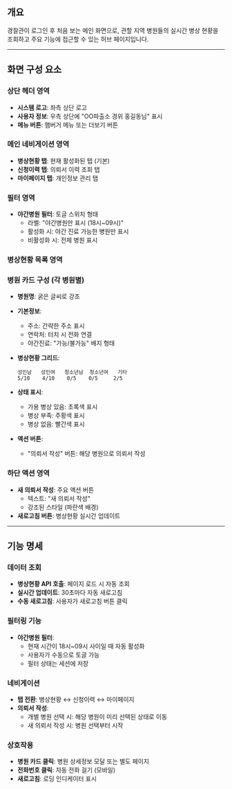 ## 개요

경찰관이 로그인 후 처음 보는 메인 화면으로, 관할 지역 병원들의 실시간 병상 현황을 조회하고 주요 기능에 접근할 수 있는 허브 페이지입니다.

---

## 화면 구성 요소

### 상단 헤더 영역

- **시스템 로고**: 좌측 상단 로고
- **사용자 정보**: 우측 상단에 "OO파출소 경위 홍길동님" 표시
- **메뉴 버튼**: 햄버거 메뉴 또는 더보기 버튼

### 메인 네비게이션 영역

- **병상현황 탭**: 현재 활성화된 탭 (기본)
- **신청이력 탭**: 의뢰서 이력 조회 탭
- **마이페이지 탭**: 개인정보 관리 탭

### 필터 영역

- **야간병원 필터**: 토글 스위치 형태
    - 라벨: "야간병원만 표시 (18시~09시)"
    - 활성화 시: 야간 진료 가능한 병원만 표시
    - 비활성화 시: 전체 병원 표시

### 병상현황 목록 영역

### 병원 카드 구성 (각 병원별)

- **병원명**: 굵은 글씨로 강조
- **기본정보**:
    - 주소: 간략한 주소 표시
    - 연락처: 터치 시 전화 연결
    - 야간진료: "가능/불가능" 배지 형태
- **병상현황 그리드**:
    
    ```
    성인남   성인여   청소년남  청소년여   기타
    5/10    4/10    0/5    0/5     2/5
    ```
    
- **상태 표시**:
    - 가용 병상 있음: 초록색 표시
    - 병상 부족: 주황색 표시
    - 병상 없음: 빨간색 표시
- **액션 버튼**:
    - "의뢰서 작성" 버튼: 해당 병원으로 의뢰서 작성

### 하단 액션 영역

- **새 의뢰서 작성**: 주요 액션 버튼
    - 텍스트: "새 의뢰서 작성"
    - 강조된 스타일 (파란색 배경)
- **새로고침 버튼**: 병상현황 실시간 업데이트

---

## 기능 명세

### 데이터 조회

- **병상현황 API 호출**: 페이지 로드 시 자동 조회
- **실시간 업데이트**: 30초마다 자동 새로고침
- **수동 새로고침**: 사용자가 새로고침 버튼 클릭

### 필터링 기능

- **야간병원 필터**:
    - 현재 시간이 18시~09시 사이일 때 자동 활성화
    - 사용자가 수동으로 토글 가능
    - 필터 상태는 세션에 저장

### 네비게이션

- **탭 전환**: 병상현황 ↔ 신청이력 ↔ 마이페이지
- **의뢰서 작성**:
    - 개별 병원 선택 시: 해당 병원이 미리 선택된 상태로 이동
    - 새 의뢰서 작성 시: 병원 선택부터 시작

### 상호작용

- **병원 카드 클릭**: 병원 상세정보 모달 또는 별도 페이지
- **전화번호 클릭**: 자동 전화 걸기 (모바일)
- **새로고침**: 로딩 인디케이터 표시
